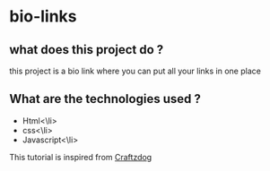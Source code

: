 # bio-links


## what does this project do ? 


this project is a bio link where you can put all your links in one place


## What are the technologies used ?


<ul>
<li>Html<\li>
<li>css<\li>
<li>Javascript<\li>
</ul>

This tutorial is inspired from [Craftzdog](https://www.craftz.dog)




